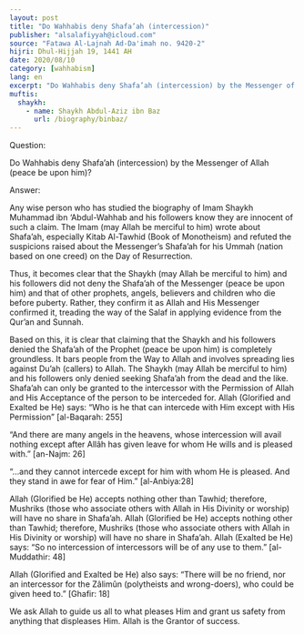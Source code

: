 ```yaml
---
layout: post
title: "Do Wahhabis deny Shafa’ah (intercession)"
publisher: "alsalafiyyah@icloud.com"
source: "Fatawa Al-Lajnah Ad-Da'imah no. 9420-2"
hijri: Dhul-Hijjah 19, 1441 AH
date: 2020/08/10 
category: [wahhabism]
lang: en
excerpt: "Do Wahhabis deny Shafa’ah (intercession) by the Messenger of Allah (peace be upon him)?"
muftis:
  shaykh: 
    - name: Shaykh Abdul-Aziz ibn Baz
      url: /biography/binbaz/
---
```


Question: 

Do Wahhabis deny Shafa’ah (intercession) by the Messenger of Allah (peace be upon him)?

Answer: 

Any wise person who has studied the biography of Imam Shaykh Muhammad ibn ‘Abdul-Wahhab and his followers know they are innocent of such a claim. The Imam (may Allah be merciful to him) wrote about Shafa’ah, especially Kitab Al-Tawhid (Book of Monotheism) and refuted the suspicions raised about the Messenger’s Shafa’ah for his Ummah (nation based on one creed) on the Day of Resurrection.

Thus, it becomes clear that the Shaykh (may Allah be merciful to him) and his followers did not deny the Shafa’ah of the Messenger (peace be upon him) and that of other prophets, angels, believers and children who die before puberty. Rather, they confirm it as Allah and His Messenger confirmed it, treading the way of the Salaf in applying evidence from the Qur’an and Sunnah.

Based on this, it is clear that claiming that the Shaykh and his followers denied the Shafa’ah of the Prophet (peace be upon him) is completely groundless. It bars people from the Way to Allah and involves spreading lies against Du’ah (callers) to Allah. The Shaykh (may Allah be merciful to him) and his followers only denied seeking Shafa’ah from the dead and the like. Shafa’ah can only be granted to the intercessor with the Permission of Allah and His Acceptance of the person to be interceded for. Allah (Glorified and Exalted be He) says: “Who is he that can intercede with Him except with His Permission” [al-Baqarah: 255]

“And there are many angels in the heavens, whose intercession will avail nothing except after Allâh has given leave for whom He wills and is pleased with.” [an-Najm: 26]

“…and they cannot intercede except for him with whom He is pleased. And they stand in awe for fear of Him.” [al-Anbiya:28]

Allah (Glorified be He) accepts nothing other than Tawhid; therefore, Mushriks (those who associate others with Allah in His Divinity or worship) will have no share in Shafa’ah. Allah (Glorified be He) accepts nothing other than Tawhid; therefore, Mushriks (those who associate others with Allah in His Divinity or worship) will have no share in Shafa’ah. Allah (Exalted be He) says: “So no intercession of intercessors will be of any use to them.” [al-Muddathir: 48]

Allah (Glorified and Exalted be He) also says: “There will be no friend, nor an intercessor for the Zâlimûn (polytheists and wrong-doers), who could be given heed to.” [Ghafir: 18]

We ask Allah to guide us all to what pleases Him and grant us safety from anything that displeases Him. Allah is the Grantor of success.

